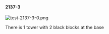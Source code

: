 #### 2137-3
![test-2137-3-0.png](https://github.com/lil-lab/nlvr/raw/master/nlvr/test/images/0/test-2137-3-0.png "test-2137-3-0.png")

There is 1 tower with 2 black blocks at the base